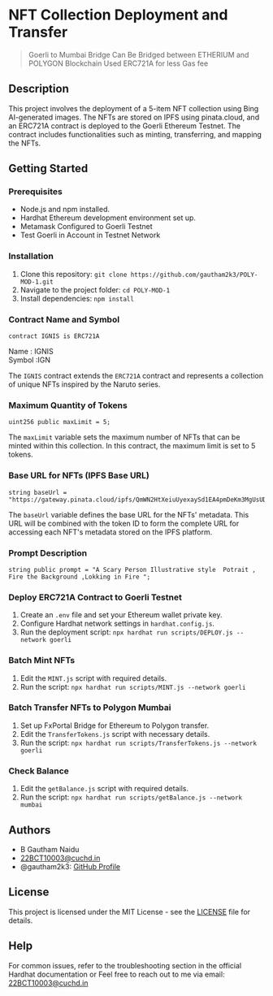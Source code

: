 # NFT Collection Deployment and Transfer 
> Goerli to Mumbai Bridge
> Can Be Bridged between ETHERIUM and POLYGON Blockchain
> Used ERC721A for less Gas fee 

## Description

This project involves the deployment of a 5-item NFT collection using Bing AI-generated images. The NFTs are stored on IPFS using pinata.cloud, and an ERC721A contract is deployed to the Goerli Ethereum Testnet. The contract includes functionalities such as minting, transferring, and mapping the NFTs.

## Getting Started

### Prerequisites

* Node.js and npm installed.
* Hardhat Ethereum development environment set up.
* Metamask Configured to Goerli Testnet
* Test Goerli in Account in Testnet Network

### Installation

1. Clone this repository: `git clone https://github.com/gautham2k3/POLY-MOD-1.git`
2. Navigate to the project folder: `cd POLY-MOD-1`
3. Install dependencies: `npm install`

### Contract Name and Symbol

```solidity
contract IGNIS is ERC721A
```
Name : IGNIS  
Symbol :IGN 

The `IGNIS` contract extends the `ERC721A` contract and represents a collection of unique NFTs inspired by the Naruto series.

### Maximum Quantity of Tokens

```solidity
uint256 public maxLimit = 5;
```

The `maxLimit` variable sets the maximum number of NFTs that can be minted within this collection. In this contract, the maximum limit is set to 5 tokens.

### Base URL for NFTs (IPFS Base URL)

```solidity
string baseUrl = "https://gateway.pinata.cloud/ipfs/QmWN2HtXeiuUyexaySd1EA4pmDeKm3MgUsUDqQ8M5Hdcr4";
```

The `baseUrl` variable defines the base URL for the NFTs' metadata. This URL will be combined with the token ID to form the complete URL for accessing each NFT's metadata stored on the IPFS platform.

### Prompt Description

```solidity
string public prompt = "A Scary Person Illustrative style  Potrait , Fire the Background ,Lokking in Fire ";
```


### Deploy ERC721A Contract to Goerli Testnet

1. Create an `.env` file and set your Ethereum wallet private key.
2. Configure Hardhat network settings in `hardhat.config.js`.
3. Run the deployment script: `npx hardhat run scripts/DEPLOY.js --network goerli`

### Batch Mint NFTs

1. Edit the `MINT.js` script with required details.
2. Run the script: `npx hardhat run scripts/MINT.js --network goerli`

### Batch Transfer NFTs to Polygon Mumbai

1. Set up FxPortal Bridge for Ethereum to Polygon transfer.
2. Edit the `TransferTokens.js` script with necessary details.
3. Run the script: `npx hardhat run scripts/TransferTokens.js --network goerli`

### Check Balance 
1. Edit the `getBalance.js` script with required details.
2. Run the script: `npx hardhat run scripts/getBalance.js --network mumbai`

## Authors

- B Gautham Naidu
- 22BCT10003@cuchd.in
- @gautham2k3: [GitHub Profile](https://github.com/gautham2k3)

## License

This project is licensed under the MIT License - see the [LICENSE](LICENSE) file for details.


## Help

For common issues, refer to the troubleshooting section in the official Hardhat documentation or Feel free to reach out to me via email: 22BCT10003@cuchd.in
